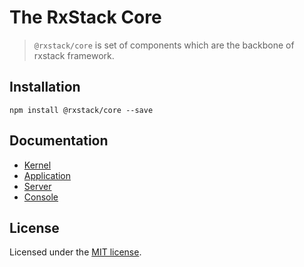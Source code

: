 # The RxStack Core

> `@rxstack/core` is set of components which are the backbone of rxstack framework.

## Installation

```
npm install @rxstack/core --save
```

## Documentation

* [Kernel](docs/kernel.md)
* [Application](docs/application.md)
* [Server](docs/server.md)
* [Console](docs/console.md)

## License

Licensed under the [MIT license](LICENSE).



 
